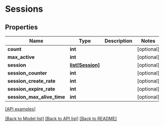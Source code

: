# Sessions

## Properties
Name | Type | Description | Notes
------------ | ------------- | ------------- | -------------
**count** | **int** |  | [optional] 
**max_active** | **int** |  | [optional] 
**session** | [**list[Session]**](Session.md) |  | [optional] 
**session_counter** | **int** |  | [optional] 
**session_create_rate** | **int** |  | [optional] 
**session_expire_rate** | **int** |  | [optional] 
**session_max_alive_time** | **int** |  | [optional] 

[[API examples]](http://devopshq.github.io/teamcity/teamcity_models/Sessions.html)

[[Back to Model list]](../README.md#documentation-for-models) [[Back to API list]](../README.md#documentation-for-api-endpoints) [[Back to README]](../README.md)


